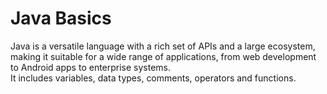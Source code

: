 # Java Basics 
Java is a versatile language with a rich set of APIs and a large ecosystem, making it suitable for a wide range of applications, from web development to Android apps to enterprise systems.
<br>
It includes variables, data types, comments, operators and functions.